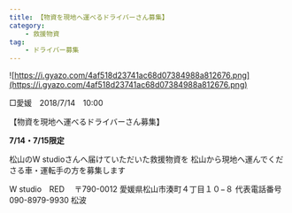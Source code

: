 ```yaml
---
title: 【物資を現地へ運べるドライバーさん募集】
category:
    - 救援物資
tag:
    - ドライバー募集
---
```

![https://i.gyazo.com/4af518d23741ac68d07384988a812676.png](https://i.gyazo.com/4af518d23741ac68d07384988a812676.png)

□愛媛　2018/7/14　10:00

【物資を現地へ運べるドライバーさん募集】

**7/14・7/15限定**

松山のW studioさんへ届けていただいた救援物資を
松山から現地へ運んでくださる車・運転手の方を募集します

W studio　RED　
〒790-0012 愛媛県松山市湊町４丁目１０−８
代表電話番号 090-8979-9930
松波